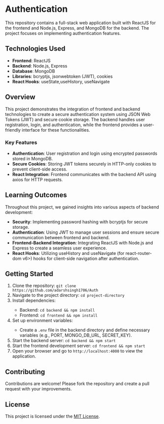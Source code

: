 <!DOCTYPE html>
<html lang="en">
<head>
  <meta charset="UTF-8">
  <meta name="viewport" content="width=device-width, initial-scale=1.0">
  
</head>
<body>
  <h1>Authentication  </h1>

  <p>This repository contains a full-stack web application built with ReactJS for the frontend and Node.js, Express, and MongoDB for the backend. The project focuses on implementing authentication features.</p>

  <h2>Technologies Used</h2>
  <ul>
    <li><strong>Frontend</strong>: ReactJS</li>
    <li><strong>Backend</strong>: Node.js, Express</li>
    <li><strong>Database</strong>: MongoDB</li>
    <li><strong>Libraries</strong>: bcryptjs, jsonwebtoken (JWT), cookies</li>
    <li><strong>React Hooks</strong>: useState,useHistory, useNavigate</li>
  </ul>

  <h2>Overview</h2>
  <p>This project demonstrates the integration of frontend and backend technologies to create a secure authentication system using JSON Web Tokens (JWT) and secure cookie storage. The backend handles user registration, login, and authentication, while the frontend provides a user-friendly interface for these functionalities.</p>

  <h3>Key Features</h3>
  <ul>
    <li><strong>Authentication</strong>: User registration and login using encrypted passwords stored in MongoDB.</li>
    <li><strong>Secure Cookies</strong>: Storing JWT tokens securely in HTTP-only cookies to prevent client-side access.</li>
    <li><strong>React Integration</strong>: Frontend communicates with the backend API using axios for HTTP requests.</li>
  </ul>

  <h2>Learning Outcomes</h2>
  <p>Throughout this project, we gained insights into various aspects of backend development:</p>
  <ul>
    <li><strong>Security</strong>: Implementing password hashing with bcryptjs for secure storage.</li>
    <li><strong>Authentication</strong>: Using JWT to manage user sessions and ensure secure communication between frontend and backend.</li>
    <li><strong>Frontend-Backend Integration</strong>: Integrating ReactJS with Node.js and Express to create a seamless user experience.</li>
    <li><strong>React Hooks</strong>: Utilizing useHistory and useNavigate (for react-router-dom v6>) hooks for client-side navigation after authentication.</li>
  </ul>

  <h2>Getting Started</h2>
  <ol>
    <li>Clone the repository: <code>git clone https://github.com/adarshsingh1706/Auth</code></li>
    <li>Navigate to the project directory: <code>cd project-directory</code></li>
    <li>Install dependencies:</li>
    <ul>
      <li>Backend: <code>cd backend &amp;&amp; npm install</code></li>
      <li>Frontend: <code>cd frontend &amp;&amp; npm install</code></li>
    </ul>
    <li>Set up environment variables:</li>
    <ul>
      <li>Create a <code>.env</code> file in the backend directory and define necessary variables (e.g., PORT, MONGO_DB_URL, SECRET_KEY).</li>
    </ul>
    <li>Start the backend server: <code>cd backend &amp;&amp; npm start</code></li>
    <li>Start the frontend development server: <code>cd frontend &amp;&amp; npm start</code></li>
    <li>Open your browser and go to <code>http://localhost:4000</code> to view the application.</li>
  </ol>

  <h2>Contributing</h2>
  <p>Contributions are welcome! Please fork the repository and create a pull request with your improvements.</p>

  <h2>License</h2>
  <p>This project is licensed under the <a href="link-to-license">MIT License</a>.</p>
</body>
</html>
